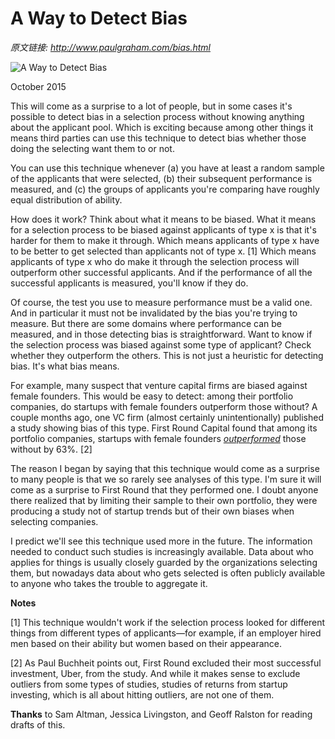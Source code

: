 # A Way to Detect Bias

_原文链接: <http://www.paulgraham.com/bias.html>_

![A Way to Detect Bias](https://s.turbifycdn.com/aah/paulgraham/a-way-to-detect-bias-4.gif)  
  
October 2015  
  
This will come as a surprise to a lot of people, but in some cases it's possible to detect bias in a selection process without knowing anything about the applicant pool. Which is exciting because among other things it means third parties can use this technique to detect bias whether those doing the selecting want them to or not.  
  
You can use this technique whenever (a) you have at least a random sample of the applicants that were selected, (b) their subsequent performance is measured, and (c) the groups of applicants you're comparing have roughly equal distribution of ability.  
  
How does it work? Think about what it means to be biased. What it means for a selection process to be biased against applicants of type x is that it's harder for them to make it through. Which means applicants of type x have to be better to get selected than applicants not of type x. [1] Which means applicants of type x who do make it through the selection process will outperform other successful applicants. And if the performance of all the successful applicants is measured, you'll know if they do.  
  
Of course, the test you use to measure performance must be a valid one. And in particular it must not be invalidated by the bias you're trying to measure. But there are some domains where performance can be measured, and in those detecting bias is straightforward. Want to know if the selection process was biased against some type of applicant? Check whether they outperform the others. This is not just a heuristic for detecting bias. It's what bias means.  
  
For example, many suspect that venture capital firms are biased against female founders. This would be easy to detect: among their portfolio companies, do startups with female founders outperform those without? A couple months ago, one VC firm (almost certainly unintentionally) published a study showing bias of this type. First Round Capital found that among its portfolio companies, startups with female founders [_outperformed_](http://10years.firstround.com/#one) those without by 63%. [2]  
  
The reason I began by saying that this technique would come as a surprise to many people is that we so rarely see analyses of this type. I'm sure it will come as a surprise to First Round that they performed one. I doubt anyone there realized that by limiting their sample to their own portfolio, they were producing a study not of startup trends but of their own biases when selecting companies.  
  
I predict we'll see this technique used more in the future. The information needed to conduct such studies is increasingly available. Data about who applies for things is usually closely guarded by the organizations selecting them, but nowadays data about who gets selected is often publicly available to anyone who takes the trouble to aggregate it.  
  
  
  
  
  
  
  
**Notes**  
  
[1] This technique wouldn't work if the selection process looked for different things from different types of applicants—for example, if an employer hired men based on their ability but women based on their appearance.  
  
[2] As Paul Buchheit points out, First Round excluded their most successful investment, Uber, from the study. And while it makes sense to exclude outliers from some types of studies, studies of returns from startup investing, which is all about hitting outliers, are not one of them.  
  
**Thanks** to Sam Altman, Jessica Livingston, and Geoff Ralston for reading drafts of this.  
  

